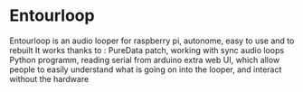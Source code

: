 # Entourloop
Entourloop is an audio looper for raspberry pi, autonome, easy to use and to rebuilt
It works thanks to :
PureData patch, working with sync audio loops
Python programm, reading serial from arduino
extra web UI, which allow people to easily understand what is going on into the looper, and interact without the hardware
